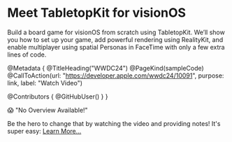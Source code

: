 # Meet TabletopKit for visionOS

Build a board game for visionOS from scratch using TabletopKit. We’ll show you how to set up your game, add powerful rendering using RealityKit, and enable multiplayer using spatial Personas in FaceTime with only a few extra lines of code.

@Metadata {
   @TitleHeading("WWDC24")
   @PageKind(sampleCode)
   @CallToAction(url: "https://developer.apple.com/wwdc24/10091", purpose: link, label: "Watch Video")

   @Contributors {
      @GitHubUser(<replace this with your GitHub handle>)
   }
}

😱 "No Overview Available!"

Be the hero to change that by watching the video and providing notes! It's super easy:
 [Learn More…](https://wwdcnotes.github.io/WWDCNotes/documentation/wwdcnotes/contributing)
